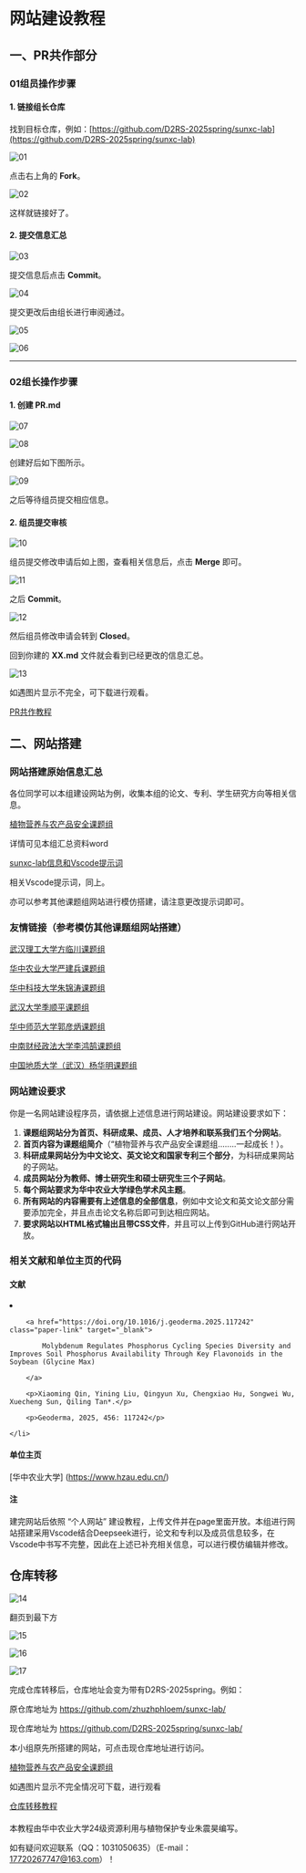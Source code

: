 # 网站建设教程

## 一、PR共作部分

### 01组员操作步骤

#### 1. 链接组长仓库

找到目标仓库，例如：[https://github.com/D2RS-2025spring/sunxc-lab](https://github.com/D2RS-2025spring/sunxc-lab)

![01](https://github.com/D2RS-2025spring/sunxc-lab/tree/main/picture/01.jpg)

点击右上角的 **Fork**。

![02](https://github.com/D2RS-2025spring/sunxc-lab/tree/main/picture/02.jpg)

这样就链接好了。

#### 2. 提交信息汇总

![03](https://github.com/D2RS-2025spring/sunxc-lab/tree/main/picture/03.jpg)

提交信息后点击 **Commit**。

![04](https://github.com/D2RS-2025spring/sunxc-lab/tree/main/picture/04.jpg)

提交更改后由组长进行审阅通过。

![05](https://github.com/D2RS-2025spring/sunxc-lab/tree/main/picture/05.jpg)

![06](https://github.com/D2RS-2025spring/sunxc-lab/tree/main/picture/06.jpg)

----------------------------
### 02组长操作步骤

#### 1. 创建 PR.md

![07](https://github.com/D2RS-2025spring/sunxc-lab/tree/main/picture/07.jpg)

![08](https://github.com/D2RS-2025spring/sunxc-lab/tree/main/picture/08.jpg)

创建好后如下图所示。

![09](https://github.com/D2RS-2025spring/sunxc-lab/tree/main/picture/09.jpg)

之后等待组员提交相应信息。

#### 2. 组员提交审核

![10](https://github.com/D2RS-2025spring/sunxc-lab/tree/main/picture/10.jpg)

组员提交修改申请后如上图，查看相关信息后，点击 **Merge** 即可。

![11](https://github.com/D2RS-2025spring/sunxc-lab/tree/main/picture/11.jpg)

之后 **Commit**。

![12](https://github.com/D2RS-2025spring/sunxc-lab/tree/main/picture/12.jpg)

然后组员修改申请会转到 **Closed**。

回到你建的 **XX.md** 文件就会看到已经更改的信息汇总。

![13](https://github.com/D2RS-2025spring/sunxc-lab/tree/main/picture/13.jpg)

如遇图片显示不完全，可下载进行观看。

[PR共作教程]( https://github.com/D2RS-2025spring/sunxc-lab/blob/main/PR%E5%85%B1%E4%BD%9C.docx) 

## 二、网站搭建

### 网站搭建原始信息汇总

各位同学可以本组建设网站为例，收集本组的论文、专利、学生研究方向等相关信息。

[植物营养与农产品安全课题组](https://D2RS-2025spring.github.io/sunxc-lab/)

详情可见本组汇总资料word

[sunxc-lab信息和Vscode提示词](https://D2RS-2025spring.github.io/sunxc-lab/sunxc-lab信息和Vscode提示词.docx)

相关Vscode提示词，同上。

亦可以参考其他课题组网站进行模仿搭建，请注意更改提示词即可。

### 友情链接（参考模仿其他课题组网站搭建）

[武汉理工大学方临川课题组](http://linchuanf.cn/teachers.html)

[华中农业大学严建兵课题组](http://www.maizego.org/)

[华中科技大学朱锦涛课题组](http://posm.chem.hust.edu.cn/)

[武汉大学季顺平课题组](https://gpcv.whu.edu.cn/index.html)

[华中师范大学郭彦炳课题组](https://guogroup.ccnu.edu.cn/zh/sy.htm)

[中南财经政法大学李鸿鹄课题组](https://www.x-mol.com/groups/li_honghu)

[中国地质大学（武汉）杨华明课题组](http://hmyang.cug.edu.cn/)

### 网站建设要求

你是一名网站建设程序员，请依据上述信息进行网站建设。网站建设要求如下：
1. **课题组网站分为首页、科研成果、成员、人才培养和联系我们五个分网站**。
2. **首页内容为课题组简介**（“植物营养与农产品安全课题组........一起成长！）。
3. **科研成果网站分为中文论文、英文论文和国家专利三个部分**，为科研成果网站的子网站。
4. **成员网站分为教师、博士研究生和硕士研究生三个子网站**。
5. **每个网站要求为华中农业大学绿色学术风主题**。
6. **所有网站的内容需要有上述信息的全部信息**，例如中文论文和英文论文部分需要添加完全，并且点击论文名称后即可到达相应网站。
7. **要求网站以HTML格式输出且带CSS文件**，并且可以上传到GitHub进行网站开放。

### 相关文献和单位主页的代码

#### 文献

<li class="paper-item">
        
        <a href="https://doi.org/10.1016/j.geoderma.2025.117242" class="paper-link" target="_blank">
        
            Molybdenum Regulates Phosphorus Cycling Species Diversity and Improves Soil Phosphorus Availability Through Key Flavonoids in the Soybean (Glycine Max)
            
        </a>
        
        <p>Xiaoming Qin, Yining Liu, Qingyun Xu, Chengxiao Hu, Songwei Wu, Xuecheng Sun, Qiling Tan*.</p>
        
        <p>Geoderma, 2025, 456: 117242</p>
        
    </li>

#### 单位主页

[华中农业大学] (https://www.hzau.edu.cn/)

#### 注

建完网站后依照 “个人网站” 建设教程，上传文件并在page里面开放。本组进行网站搭建采用Vscode结合Deepseek进行，论文和专利以及成员信息较多，在Vscode中书写不完整，因此在上述已补充相关信息，可以进行模仿编辑并修改。

## 仓库转移

![14](https://github.com/D2RS-2025spring/sunxc-lab/tree/main/picture/14.jpg)

翻页到最下方

![15](https://github.com/D2RS-2025spring/sunxc-lab/tree/main/picture/15.jpg)

![16](https://github.com/D2RS-2025spring/sunxc-lab/tree/main/picture/16.jpg)

![17](https://github.com/D2RS-2025spring/sunxc-lab/tree/main/picture/17.jpg)

完成仓库转移后，仓库地址会变为带有D2RS-2025spring。例如：

原仓库地址为 https://github.com/zhuzhphloem/sunxc-lab/

现仓库地址为 https://github.com/D2RS-2025spring/sunxc-lab/

本小组原先所搭建的网站，可点击现仓库地址进行访问。

[植物营养与农产品安全课题组](https://D2RS-2025spring.github.io/sunxc-lab/)

如遇图片显示不完全情况可下载，进行观看

[仓库转移教程](https://github.com/D2RS-2025spring/sunxc-lab/blob/main/%E4%BB%93%E5%BA%93%E8%BD%AC%E7%A7%BB%E6%95%99%E7%A8%8B.docx)

#### 
本教程由华中农业大学24级资源利用与植物保护专业朱震昊编写。

如有疑问欢迎联系（QQ：1031050635）（E-mail：<a href="mailto:17720267747@163.com">17720267747@163.com</a>）！
